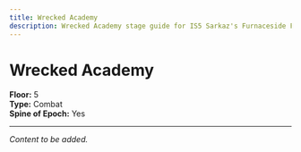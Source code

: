 ```yaml
---
title: Wrecked Academy
description: Wrecked Academy stage guide for IS5 Sarkaz's Furnaceside Fables
---
```


# Wrecked Academy

**Floor:** 5  
**Type:** Combat  
**Spine of Epoch:** Yes  

---

*Content to be added.*
